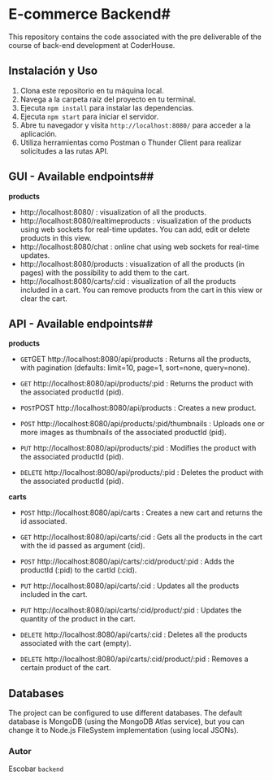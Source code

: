 # E-commerce Backend#

This repository contains the code associated with the pre deliverable of the course of back-end development at CoderHouse.


## Instalación y Uso

1. Clona este repositorio en tu máquina local.
2. Navega a la carpeta raíz del proyecto en tu terminal.
3. Ejecuta `npm install` para instalar las dependencias.
4. Ejecuta `npm start` para iniciar el servidor.
5. Abre tu navegador y visita `http://localhost:8080/` para acceder a la aplicación.
6. Utiliza herramientas como Postman o Thunder Client para realizar solicitudes a las rutas API.


## GUI - Available endpoints##

  **products**

   - http://localhost:8080/ : visualization of all the products.
   - http://localhost:8080/realtimeproducts : visualization of the products using web sockets for real-time updates. You can add, edit or delete products in this view.
   - http://localhost:8080/chat : online chat using web sockets for real-time updates.
   - http://localhost:8080/products : visualization of all the products (in pages) with the possibility to add them to the cart.
   - http://localhost:8080/carts/:cid : visualization of all the products included in a cart. You can remove products from the cart in this view or clear the cart.
   
   ## API - Available endpoints##

  **products**
  
   - `GET`GET http://localhost:8080/api/products : Returns all the products, with pagination (defaults: limit=10, page=1, sort=none, query=none).

   - `GET` http://localhost:8080/api/products/:pid : Returns the product with the associated productId (pid).

   - `POST`POST http://localhost:8080/api/products : Creates a new product.

   - `POST` http://localhost:8080/api/products/:pid/thumbnails : Uploads one or more images as thumbnails of the associated productId (pid).
  
   - `PUT` http://localhost:8080/api/products/:pid : Modifies the product with the associated productId (pid).

   - `DELETE` http://localhost:8080/api/products/:pid : Deletes the product with the associated productId (pid).

  **carts**
  
   - `POST` http://localhost:8080/api/carts : Creates a new cart and returns the id associated.

   - `GET`  http://localhost:8080/api/carts/:cid : Gets all the products in the cart with the id passed as argument (cid).

   - `POST` http://localhost:8080/api/carts/:cid/product/:pid : Adds the productId (:pid) to the cartId (:cid).

   - `PUT` http://localhost:8080/api/carts/:cid : Updates all the products included in the cart.
   - `PUT` http://localhost:8080/api/carts/:cid/product/:pid : Updates the quantity of the product in the cart.

   - `DELETE`  http://localhost:8080/api/carts/:cid : Deletes all the products associated with the cart (empty).

   - `DELETE`  http://localhost:8080/api/carts/:cid/product/:pid : Removes a certain product of the cart.


## Databases
The project can be configured to use different databases. The default database is MongoDB (using the MongoDB Atlas service), but you can change it to Node.js FileSystem implementation (using local JSONs).

### Autor

Escobar `backend`

